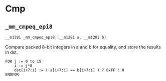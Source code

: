 # Cmp

## `_mm_cmpeq_epi8`

```cpp
__m128i _mm_cmpeq_epi8 (__m128i a, __m128i b)
```

Compare packed 8-bit integers in a and b for equality, and store the results in dst.

```shell
FOR j := 0 to 15
	i := j*8
	dst[i+7:i] := ( a[i+7:i] == b[i+7:i] ) ? 0xFF : 0
ENDFOR
```
